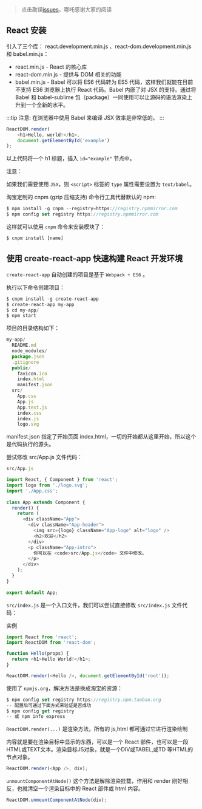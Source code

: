 > 点击勘误[issues](https://github.com/webVueBlog/learn-React/issues)，哪吒感谢大家的阅读

## React 安装

引入了三个库： react.development.min.js 、react-dom.development.min.js 和 babel.min.js：

- react.min.js - React 的核心库
- react-dom.min.js - 提供与 DOM 相关的功能
- babel.min.js - Babel 可以将 ES6 代码转为 ES5 代码，这样我们就能在目前不支持 ES6 浏览器上执行 React 代码。Babel 内嵌了对 JSX 的支持。通过将 Babel 和 babel-sublime 包（package）一同使用可以让源码的语法渲染上升到一个全新的水平。

:::tip
注意: 在浏览器中使用 Babel 来编译 JSX 效率是非常低的。
:::

```js
ReactDOM.render(
    <h1>Hello, world!</h1>,
    document.getElementById('example')
);
```

以上代码将一个 h1 标题，插入 `id="example"` 节点中。

注意：

如果我们需要使用 `JSX`，则 `<script>` 标签的 `type` 属性需要设置为 `text/babel`。

淘宝定制的 cnpm (gzip 压缩支持) 命令行工具代替默认的 npm:

```js
$ npm install -g cnpm --registry=https://registry.npmmirror.com
$ npm config set registry https://registry.npmmirror.com
```

这样就可以使用 `cnpm` 命令来安装模块了：

```js
$ cnpm install [name]
```

## 使用 create-react-app 快速构建 React 开发环境

`create-react-app` 自动创建的项目是基于 `Webpack + ES6` 。

执行以下命令创建项目：

```js
$ cnpm install -g create-react-app
$ create-react-app my-app
$ cd my-app/
$ npm start
```

项目的目录结构如下：

```js
my-app/
  README.md
  node_modules/
  package.json
  .gitignore
  public/
    favicon.ico
    index.html
    manifest.json
  src/
    App.css
    App.js
    App.test.js
    index.css
    index.js
    logo.svg
```

manifest.json 指定了开始页面 index.html，一切的开始都从这里开始，所以这个是代码执行的源头。

尝试修改 src/App.js 文件代码：

```js
src/App.js

import React, { Component } from 'react';
import logo from './logo.svg';
import './App.css';
 
class App extends Component {
  render() {
    return (
      <div className="App">
        <div className="App-header">
          <img src={logo} className="App-logo" alt="logo" />
          <h2>欢迎</h2>
        </div>
        <p className="App-intro">
          你可以在 <code>src/App.js</code> 文件中修改。
        </p>
      </div>
    );
  }
}
 
export default App;
```

`src/index.js` 是一个入口文件，我们可以尝试直接修改 `src/index.js` 文件代码：

实例

```js
import React from 'react';
import ReactDOM from 'react-dom';

function Hello(props) {
  return <h1>Hello World!</h1>;
}

ReactDOM.render(<Hello />, document.getElementById('root'));
```

使用了 `npmjs.org`，解决方法是换成淘宝的资源：

```js
$ npm config set registry https://registry.npm.taobao.org
-- 配置后可通过下面方式来验证是否成功
$ npm config get registry
-- 或 npm info express
```

`ReactDOM.render(...)` 是渲染方法，所有的 js,html 都可通过它进行渲染绘制

内容就是要在渲染目标中显示的东西，可以是一个 React 部件，也可以是一段HTML或TEXT文本。渲染目标JS对象，就是一个DIV或TABEL,或TD 等HTML的节点对象。

```js
ReactDOM.render(<App />, div);
```

`unmountComponentAtNode()` 这个方法是解除渲染挂载，作用和 render 刚好相反，也就清空一个渲染目标中的 React 部件或 html 内容。

```js
ReactDOM.unmountComponentAtNode(div);
```
